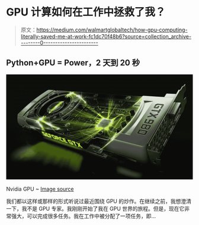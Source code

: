 # GPU 计算如何在工作中拯救了我？

> 原文：<https://medium.com/walmartglobaltech/how-gpu-computing-literally-saved-me-at-work-fc1dc70f48b6?source=collection_archive---------0----------------------->

## Python+GPU = Power，2 天到 20 秒

![](img/59d493a8b7e1656b7dcf54cff8d83e13.png)

Nvidia GPU ~ [Image source](https://www.cgdirector.com/nvidia-graphics-cards-order-performance/)

我们都以这样或那样的形式听说过最近围绕 GPU 的炒作。在继续之前，我想澄清一下，我不是 GPU 专家。我刚刚开始了我在 GPU 世界的旅程。但是，现在它非常强大，可以完成很多任务。我在工作中被分配了一项任务，即…